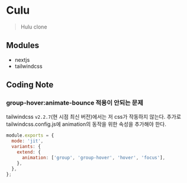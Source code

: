# Culu

> Hulu clone

## Modules

- nextjs
- tailwindcss

## Coding Note

### group-hover:animate-bounce 적용이 안되는 문제

tailwindcss `v2.2.7`(현 시점 최신 버전)에서는 저 css가 작동하지 않는다.
추가로 tailwindcss.config.js에 animation의 동작을 위한 속성을 추가해야 한다.

```js
module.exports = {
  mode: 'jit',
  variants: {
    extend: {
      animation: ['group', 'group-hover', 'hover', 'focus'],
    },
  },
};
```
